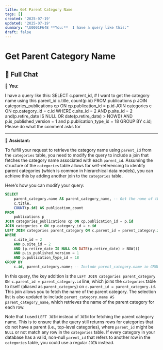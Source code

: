 ```yaml
---
title: Get Parent Category Name
tags: []
created: '2025-07-19'
updated: '2025-07-19'
summary: "\U0001F64B **You:**  I have a query like this:"
draft: false
---
```


# Get Parent Category Name

## 🧠 Full Chat

🙋 **You:**

I have a query like this:
SELECT
    c.parent_id, # I want to get the category name using this parent_id
	c.title,
	count(p.id)
FROM
	publications p
	JOIN categories_publications cp ON cp.publication_id = p.id
	JOIN categories c ON cp.category_id = c.id
WHERE
	c.site_id = 2
	AND p.site_id = 2
	and(p.retire_date IS NULL
		OR date(p.retire_date) > NOW())
	AND p.is_published_version = 1
	and p.publication_type_id = 18
GROUP BY
	c.id;
Please do what the comment asks for

---

🤖 **Assistant:**

To fulfill your request to retrieve the category name using `parent_id` from the `categories` table, you need to modify the query to include a join that fetches the category name associated with each `parent_id`. Assuming the structure of the `categories` table allows for self-referencing to identify parent categories (which is common in hierarchical data models), you can achieve this by adding another join to the `categories` table.

Here's how you can modify your query:

```sql
SELECT
    parent_category.name AS parent_category_name, -- Get the name of the parent category
    c.title,
    COUNT(p.id) AS publication_count
FROM
    publications p
JOIN categories_publications cp ON cp.publication_id = p.id
JOIN categories c ON cp.category_id = c.id
LEFT JOIN categories parent_category ON c.parent_id = parent_category.id -- Join to get parent category name
WHERE
    c.site_id = 2
    AND p.site_id = 2
    AND (p.retire_date IS NULL OR DATE(p.retire_date) > NOW())
    AND p.is_published_version = 1
    AND p.publication_type_id = 18
GROUP BY
    c.id, parent_category.name; -- Include parent_category.name in GROUP BY
```

In this query, the key addition is the `LEFT JOIN categories parent_category ON c.parent_id = parent_category.id` line, which joins the `categories` table to itself (aliased as `parent_category`) on `c.parent_id = parent_category.id`. This join allows you to fetch the name of the parent category. The selection list is also updated to include `parent_category.name AS parent_category_name`, which retrieves the name of the parent category for each row.

Note that I used `LEFT JOIN` instead of `JOIN` for fetching the parent category name. This is to ensure that the query still returns rows for categories that do not have a parent (i.e., top-level categories), where `parent_id` might be `NULL` or not match any row in the `categories` table. If every category in your database has a valid, non-null `parent_id` that refers to another row in the `categories` table, you could use a regular `JOIN` instead.